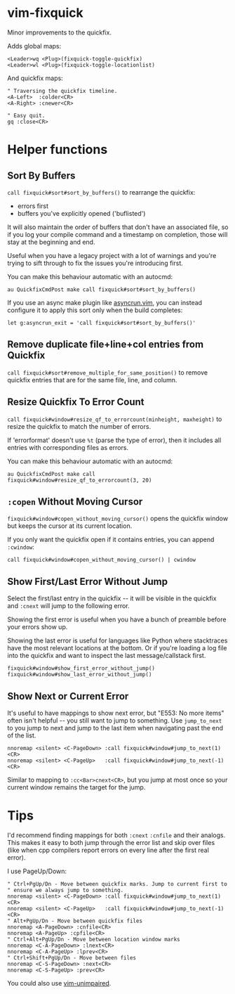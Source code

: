 vim-fixquick
============

Minor improvements to the quickfix.

Adds global maps:

    <Leader>wq <Plug>(fixquick-toggle-quickfix)
    <Leader>wl <Plug>(fixquick-toggle-locationlist)

And quickfix maps:

    " Traversing the quickfix timeline.
    <A-Left>  :colder<CR>
    <A-Right> :cnewer<CR>

    " Easy quit.
    gq :close<CR>


# Helper functions

## Sort By Buffers

`call fixquick#sort#sort_by_buffers()` to rearrange the quickfix:

* errors first
* buffers you've explicitly opened ('buflisted')

It will also maintain the order of buffers that don't have an associated
file, so if you log your compile command and a timestamp on completion,
those will stay at the beginning and end.

Useful when you have a legacy project with a lot of warnings and you're trying
to sift through to fix the issues you're introducing first.

You can make this behaviour automatic with an autocmd:

    au QuickfixCmdPost make call fixquick#sort#sort_by_buffers()

If you use an async make plugin like
[asyncrun.vim](https://github.com/skywind3000/asyncrun.vim), you can instead
configure it to apply this sort only when the build completes:

    let g:asyncrun_exit = 'call fixquick#sort#sort_by_buffers()'


## Remove duplicate file+line+col entries from Quickfix

`call fixquick#sort#remove_multiple_for_same_position()` to remove quickfix entries
that are for the same file, line, and column.


## Resize Quickfix To Error Count

`call fixquick#window#resize_qf_to_errorcount(minheight, maxheight)` to resize
the quickfix to match the number of errors.

If 'errorformat' doesn't use `%t` (parse the type of error), then it includes all
entries with corresponding files as errors.

You can make this behaviour automatic with an autocmd:

    au QuickfixCmdPost make call fixquick#window#resize_qf_to_errorcount(3, 20)


## `:copen` Without Moving Cursor

`fixquick#window#copen_without_moving_cursor()` opens the quickfix window but
keeps the cursor at its current location.

If you only want the quickfix open if it contains entries, you can append
`:cwindow`:

    call fixquick#window#copen_without_moving_cursor() | cwindow


## Show First/Last Error Without Jump

Select the first/last entry in the quickfix -- it will be visible in the
quickfix and `:cnext` will jump to the following error. 

Showing the first error is useful when you have a bunch of preamble before your
errors show up.

Showing the last error is useful for languages like Python where stacktraces
have the most relevant locations at the bottom. Or if you're loading a log file
into the quickfix and want to inspect the last message/callstack first.

    fixquick#window#show_first_error_without_jump()
    fixquick#window#show_last_error_without_jump()


## Show Next or Current Error

It's useful to have mappings to show next error, but "E553: No more items"
often isn't helpful -- you still want to jump to something. Use `jump_to_next`
to you jump to next and jump to the last item when navigating past the end of
the list.

    nnoremap <silent> <C-PageDown> :call fixquick#window#jump_to_next(1)<CR>
    nnoremap <silent> <C-PageUp>   :call fixquick#window#jump_to_next(-1)<CR>

Similar to mapping to `:cc<Bar>cnext<CR>`, but you jump at most once so your
current window remains the target for the jump.


# Tips

I'd recommend finding mappings for both `:cnext` `:cnfile` and their analogs.
This makes it easy to both jump through the error list and skip over files
(like when cpp compilers report errors on every line after the first real
error).

I use PageUp/Down:

    " Ctrl+PgUp/Dn - Move between quickfix marks. Jump to current first to
    " ensure we always jump to something.
    nnoremap <silent> <C-PageDown> :call fixquick#window#jump_to_next(1)<CR>
    nnoremap <silent> <C-PageUp>   :call fixquick#window#jump_to_next(-1)<CR>
    " Alt+PgUp/Dn - Move between quickfix files
    nnoremap <A-PageDown> :cnfile<CR>
    nnoremap <A-PageUp> :cpfile<CR>
    " Ctrl+Alt+PgUp/Dn - Move between location window marks
    nnoremap <C-A-PageDown> :lnext<CR>
    nnoremap <C-A-PageUp> :lprev<CR>
    " Ctrl+Shift+PgUp/Dn - Move between files
    nnoremap <C-S-PageDown> :next<CR>
    nnoremap <C-S-PageUp> :prev<CR>

You could also use [vim-unimpaired](https://github.com/tpope/vim-unimpaired).
